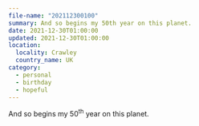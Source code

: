 ```yaml
---
file-name: "202112300100"
summary: And so begins my 50th year on this planet.
date: 2021-12-30T01:00:00
updated: 2021-12-30T01:00:00
location:
  locality: Crawley
  country_name: UK
category:
  - personal
  - birthday
  - hopeful
---
```


And so begins my 50<sup>th</sup> year on this planet.
